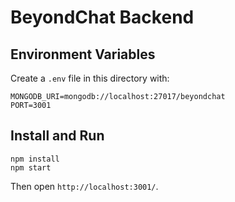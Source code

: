 # BeyondChat Backend

## Environment Variables
Create a `.env` file in this directory with:

```
MONGODB_URI=mongodb://localhost:27017/beyondchat
PORT=3001
```

## Install and Run

```
npm install
npm start
```

Then open `http://localhost:3001/`.
